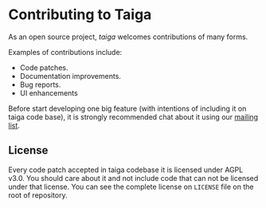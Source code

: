 # Contributing to Taiga

As an open source project, *taiga* welcomes contributions of many forms.

Examples of contributions include:

- Code patches.
- Documentation improvements.
- Bug reports.
- UI enhancements

Before start developing one big feature (with intentions of including it on taiga code base), it is
strongly recommended chat about it using our [mailing list](http://groups.google.com/d/forum/taigaio).

## License ##

Every code patch accepted in taiga codebase it is licensed under AGPL v3.0. You should care
about it and not include code that can not be licensed under that license.
You can see the complete license on `LICENSE` file on the root of repository.
